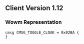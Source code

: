 ## Client Version 1.12

### Wowm Representation
```rust,ignore
cmsg CMSG_TOGGLE_CLOAK = 0x02BA {
}

```
